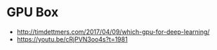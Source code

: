# GPU Box
- http://timdettmers.com/2017/04/09/which-gpu-for-deep-learning/
- https://youtu.be/cRjPVN3oo4s?t=1981

